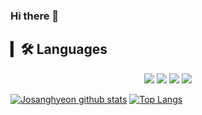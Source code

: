 ### Hi there 👋


## ▎🛠 Languages
<p align='center'>
  <img src="https://img.shields.io/badge/C-A8B9CC?style=flat-square&logo=C&logoColor=white"/>
  <img src="https://img.shields.io/badge/HTML5-E34F26?style=flat-square&logo=HTML5&logoColor=white"/>
<img src="https://img.shields.io/badge/CSS3-1572B6?style=flat-square&logo=CSS3&logoColor=white"/>
<img src="https://img.shields.io/badge/JavaScript-F7DF1E?style=flat-square&logo=JavaScript&logoColor=white"/>
</p>

[![Josanghyeon github stats](https://github-readme-stats.vercel.app/api?username=Josanghyeon&show_icons=true&count_private=true&line_height=24&theme=material-palenight&hide=stars)](https://github.com/Josanghyeon/github-readme-stats)
[![Top Langs](https://github-readme-stats.vercel.app/api/top-langs/?username=Josanghyeon&layout=compact&theme=material-palenight)](https://github.com/Josanghyeon/github-readme-stats)







    

